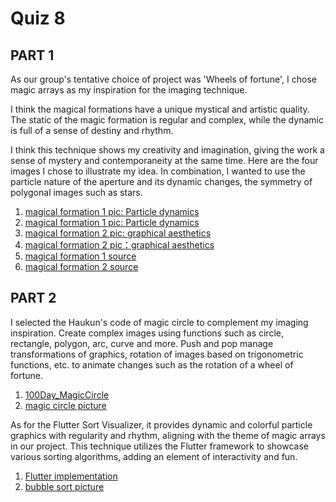 # Quiz 8
## PART 1
As our group's tentative choice of project was 'Wheels of fortune', I chose magic arrays as my inspiration for the imaging technique.

I think the magical formations have a unique mystical and artistic quality. The static of the magic formation is regular and complex, while the dynamic is full of a sense of destiny and rhythm.

I think this technique shows my creativity and imagination, giving the work a sense of mystery and contemporaneity at the same time. Here are the four images I chose to illustrate my idea. In combination, I wanted to use the particle nature of the aperture and its dynamic changes, the symmetry of polygonal images such as stars.

1. [magical formation 1 pic: Particle dynamics](readmeImages/1.jpg)
2. [magical formation 1 pic: Particle dynamics](readmeImages/2.jpg)
3. [magical formation 2 pic: graphical aesthetics](readmeImages/3.jpg)
4. [magical formation 2 pic：graphical aesthetics](readmeImages/4.jpg)
5. [magical formation 1 source](http://xhslink.com/9wdg1u)
6. [magical formation 2 source](http://xhslink.com/oyhg1u)

## PART 2
I selected the Haukun's code of magic circle to complement my imaging inspiration. Create complex images using functions such as circle, rectangle, polygon, arc, curve and more. Push and pop manage transformations of graphics, rotation of images based on trigonometric functions, etc. to animate changes such as the rotation of a wheel of fortune.

1. [100Day_MagicCircle](https://github.com/haukun/100Day_MagicCircle/blob/c012401b611704096aea3cf39ef14a35e1f114f5/sketch.js)
2. [magic circle picture](readmeImages/magiccircle.jpeg)

As for the Flutter Sort Visualizer, it provides dynamic and colorful particle graphics with regularity and rhythm, aligning with the theme of magic arrays in our project. This technique utilizes the Flutter framework to showcase various sorting algorithms, adding an element of interactivity and fun.

1. [Flutter implementation](https://github.com/hamed-deriv/flutter_sort_visualizer)
2. [bubble sort picture](readmeImages/bubblesort.jpeg)
